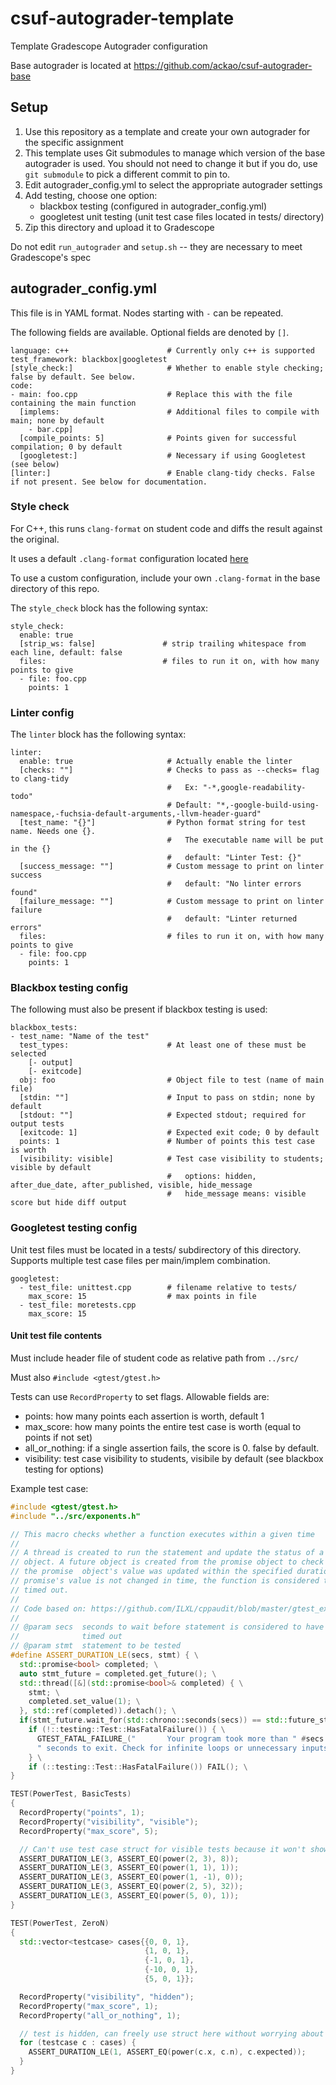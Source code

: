 # csuf-autograder-template

Template Gradescope Autograder configuration

Base autograder is located at https://github.com/ackao/csuf-autograder-base

## Setup

1. Use this repository as a template and create your own autograder for the specific assignment
1. This template uses Git submodules to manage which version of the base autograder is used.
You should not need to change it but if you do, use `git submodule` to pick a different commit to pin to.
1. Edit autograder_config.yml to select the appropriate autograder settings
1. Add testing, choose one option:
    * blackbox testing (configured in autograder_config.yml)
    * googletest unit testing (unit test case files located in tests/ directory)
1. Zip this directory and upload it to Gradescope

Do not edit `run_autograder` and `setup.sh` -- they are necessary to meet Gradescope's spec

## autograder_config.yml

This file is in YAML format. Nodes starting with `-` can be repeated.

The following fields are available. Optional fields are denoted by `[]`.

```
language: c++                      # Currently only c++ is supported
test_framework: blackbox|googletest
[style_check:]                     # Whether to enable style checking; false by default. See below.
code:
- main: foo.cpp                    # Replace this with the file containing the main function
  [implems:                        # Additional files to compile with main; none by default
    - bar.cpp]
  [compile_points: 5]              # Points given for successful compilation; 0 by default
  [googletest:]                    # Necessary if using Googletest (see below)
[linter:]                          # Enable clang-tidy checks. False if not present. See below for documentation.
```

### Style check

For C++, this runs `clang-format` on student code and diffs the result against the original.

It uses a default `.clang-format` configuration located [here](https://github.com/ackao/csuf-autograder-base/blob/master/cpp_tester/.clang-format)

To use a custom configuration, include your own `.clang-format` in the base directory of this repo.

The `style_check` block has the following syntax:
```
style_check:
  enable: true
  [strip_ws: false]               # strip trailing whitespace from each line, default: false
  files:                          # files to run it on, with how many points to give
  - file: foo.cpp
    points: 1
```

### Linter config

The `linter` block has the following syntax:

```
linter:
  enable: true                     # Actually enable the linter
  [checks: ""]                     # Checks to pass as --checks= flag to clang-tidy
                                   #   Ex: "-*,google-readability-todo"
                                   # Default: "*,-google-build-using-namespace,-fuchsia-default-arguments,-llvm-header-guard"
  [test_name: "{}"]                # Python format string for test name. Needs one {}.
                                   #   The executable name will be put in the {}
                                   #   default: "Linter Test: {}"
  [success_message: ""]            # Custom message to print on linter success
                                   #   default: "No linter errors found"
  [failure_message: ""]            # Custom message to print on linter failure
                                   #   default: "Linter returned errors"
  files:                           # files to run it on, with how many points to give
  - file: foo.cpp
    points: 1
```

### Blackbox testing config
The following must also be present if blackbox testing is used:
```
blackbox_tests:
- test_name: "Name of the test"
  test_types:                      # At least one of these must be selected
    [- output]
    [- exitcode]
  obj: foo                         # Object file to test (name of main file)
  [stdin: ""]                      # Input to pass on stdin; none by default
  [stdout: ""]                     # Expected stdout; required for output tests
  [exitcode: 1]                    # Expected exit code; 0 by default
  points: 1                        # Number of points this test case is worth
  [visibility: visible]            # Test case visibility to students; visible by default
                                   #   options: hidden, after_due_date, after_published, visible, hide_message
                                   #   hide_message means: visible score but hide diff output
```

### Googletest testing config
Unit test files must be located in a tests/ subdirectory of this directory.
Supports multiple test case files per main/implem combination.

```
googletest:
  - test_file: unittest.cpp        # filename relative to tests/
    max_score: 15                  # max points in file
  - test_file: moretests.cpp
    max_score: 15
```

#### Unit test file contents

Must include header file of student code as relative path from `../src/`

Must also `#include <gtest/gtest.h>`

Tests can use `RecordProperty` to set flags.
Allowable fields are:
* points: how many points each assertion is worth, default 1
* max_score: how many points the entire test case is worth (equal to points if not set)
* all_or_nothing: if a single assertion fails, the score is 0. false by default.
* visibility: test case visibility to students, visibile by default (see blackbox testing for options)

Example test case:
```c++
#include <gtest/gtest.h>
#include "../src/exponents.h"

// This macro checks whether a function executes within a given time
//
// A thread is created to run the statement and update the status of a promise
// object. A future object is created from the promise object to check whether
// the promise  object's value was updated within the specified duration. If the
// promise's value is not changed in time, the function is considered to have
// timed out.
//
// Code based on: https://github.com/ILXL/cppaudit/blob/master/gtest_ext.h
//
// @param secs  seconds to wait before statement is considered to have
//              timed out
// @param stmt  statement to be tested
#define ASSERT_DURATION_LE(secs, stmt) { \
  std::promise<bool> completed; \
  auto stmt_future = completed.get_future(); \
  std::thread([&](std::promise<bool>& completed) { \
    stmt; \
    completed.set_value(1); \
  }, std::ref(completed)).detach(); \
  if(stmt_future.wait_for(std::chrono::seconds(secs)) == std::future_status::timeout) \
    if (!::testing::Test::HasFatalFailure()) { \
      GTEST_FATAL_FAILURE_("       Your program took more than " #secs \
      " seconds to exit. Check for infinite loops or unnecessary inputs."); \
    } \
    if (::testing::Test::HasFatalFailure()) FAIL(); \
}

TEST(PowerTest, BasicTests)
{
  RecordProperty("points", 1);
  RecordProperty("visibility", "visible");
  RecordProperty("max_score", 5);

  // Can't use test case struct for visible tests because it won't show values to students when failed :/
  ASSERT_DURATION_LE(3, ASSERT_EQ(power(2, 3), 8));
  ASSERT_DURATION_LE(3, ASSERT_EQ(power(1, 1), 1));
  ASSERT_DURATION_LE(3, ASSERT_EQ(power(1, -1), 0));
  ASSERT_DURATION_LE(3, ASSERT_EQ(power(2, 5), 32));
  ASSERT_DURATION_LE(3, ASSERT_EQ(power(5, 0), 1));
}

TEST(PowerTest, ZeroN)
{
  std::vector<testcase> cases{{0, 0, 1},
                              {1, 0, 1},
                              {-1, 0, 1},
                              {-10, 0, 1},
                              {5, 0, 1}};

  RecordProperty("visibility", "hidden");
  RecordProperty("max_score", 1);
  RecordProperty("all_or_nothing", 1);

  // test is hidden, can freely use struct here without worrying about unhelpful output
  for (testcase c : cases) {
    ASSERT_DURATION_LE(1, ASSERT_EQ(power(c.x, c.n), c.expected));
  }
}
```
